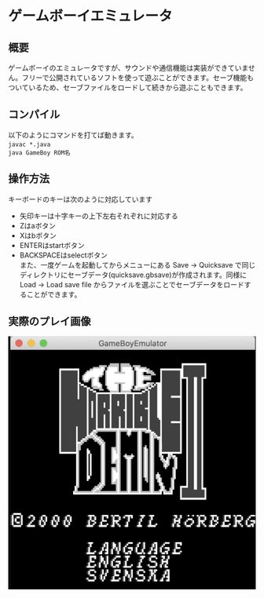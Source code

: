 # ゲームボーイエミュレータ
## 概要
ゲームボーイのエミュレータですが、サウンドや通信機能は実装ができていません。フリーで公開されているソフトを使って遊ぶことができます。セーブ機能もついているため、セーブファイルをロードして続きから遊ぶこともできます。
## コンパイル
以下のようにコマンドを打てば動きます。  
`javac *.java`  
`java GameBoy ROM名`
## 操作方法
キーボードのキーは次のように対応しています
- 矢印キーは十字キーの上下左右それぞれに対応する
- Zはaボタン
- Xはbボタン
- ENTERはstartボタン
- BACKSPACEはselectボタン  
また、一度ゲームを起動してからメニューにある Save -> Quicksave で同じディレクトリにセーブデータ(quicksave.gbsave)が作成されます。同様に Load -> Load save file からファイルを選ぶことでセーブデータをロードすることができます。

## 実際のプレイ画像
![プレイ](emu.png)
